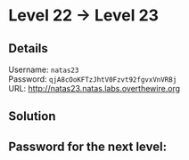 # Level 22 → Level 23

## Details
Username: `natas23`<br />
Password: `qjA8cOoKFTzJhtV0Fzvt92fgvxVnVRBj`<br />
URL:      http://natas23.natas.labs.overthewire.org

## Solution


## Password for the next level:
```

```
